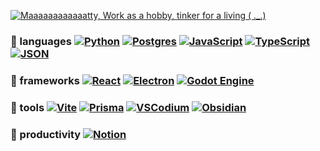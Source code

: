 [![Maaaaaaaaaaaatty, Work as a hobby, tinker for a living ( ._.)](https://pimp-my-readme-next.vercel.app/api/wavy-banner?subtitle=Work%20as%20a%20hobby%2C%20tinker%20for%20a%20living%20%28%20._.%29&title=Maaaaaaaaaaaatty)](https://pimp-my-readme-next.vercel.app)

### 📁 languages [![Python](https://img.shields.io/badge/Python-3776AB?logo=python&logoColor=fff)](#) [![Postgres](https://img.shields.io/badge/Postgres-%23316192.svg?logo=postgresql&logoColor=white)](#) [![JavaScript](https://img.shields.io/badge/JavaScript-F7DF1E?logo=javascript&logoColor=000)](#) [![TypeScript](https://img.shields.io/badge/TypeScript-3178C6?logo=typescript&logoColor=fff)](#) [![JSON](https://img.shields.io/badge/JSON-000?logo=json&logoColor=fff)](#)

### 📁 frameworks [![React](https://img.shields.io/badge/React-%2320232a.svg?logo=react&logoColor=%2361DAFB)](#) [![Electron](https://img.shields.io/badge/Electron-2B2E3A?logo=electron&logoColor=fff)](#) [![Godot Engine](https://img.shields.io/badge/Godot-%23FFFFFF.svg?logo=godot-engine)](#)

### 📁 tools [![Vite](https://img.shields.io/badge/Vite-646CFF?logo=vite&logoColor=fff)](#) [![Prisma](https://img.shields.io/badge/Prisma-2D3748?logo=prisma&logoColor=white)](#) [![VSCodium](https://img.shields.io/badge/VSCodium-2F80ED?logo=vscodium&logoColor=fff)](#) [![Obsidian](https://img.shields.io/badge/Obsidian-%23483699.svg?&logo=obsidian&logoColor=white)](#)

### 📁 productivity [![Notion](https://img.shields.io/badge/Notion-000?logo=notion&logoColor=fff)](#)

